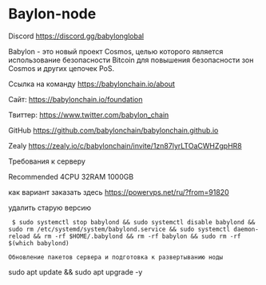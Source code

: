 # Baylon-node
Discord https://discord.gg/babylonglobal

Babylon - это новый проект Cosmos, целью которого является использование безопасности Bitcoin для повышения безопасности зон Cosmos и других цепочек PoS.

Ссылка на команду https://babylonchain.io/about

Сайт: https://babylonchain.io/foundation

Твиттер: https://www.twitter.com/babylon_chain

GitHub https://github.com/babylonchain/babylonchain.github.io

Zealy https://zealy.io/c/babylonchain/invite/1zn87lyrLTOaCWHZgpHR8

Требования к серверу

Recommended 4CPU 32RAM 1000GB

как вариант заказать здесь https://powervps.net/ru/?from=91820

удалить старую версию
~~~
 $ sudo systemctl stop babylond && sudo systemctl disable babylond && sudo rm /etc/systemd/system/babylond.service && sudo systemctl daemon-reload && rm -rf $HOME/.babylond && rm -rf babylon && sudo rm -rf $(which babylond) 

Обновление пакетов сервера и подготовка к развертыванию ноды
~~~
sudo apt update && sudo apt upgrade -y
